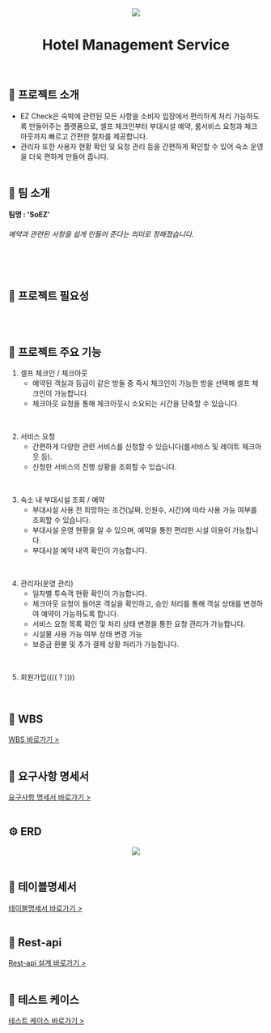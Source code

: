 <div align="center"><img src="(https://github.com/beyond-sw-camp/be05-2nd-SoEZ-EZCheck/assets/112090609/4d720be3-fae5-45fa-a0b4-7cdf1ae32db6"/></div>

<div align="center">
    <h1> Hotel Management Service </h1>
</div>
<br/>

## 📣 프로젝트 소개

   - EZ Check은 숙박에 관련된 모든 사항을 소비자 입장에서 편리하게 처리 가능하도록 만들어주는 플랫폼으로, 셀프 체크인부터 부대시설 예약, 룸서비스 요청과 체크아웃까지 빠르고 간편한 절차를 제공합니다.
   - 관리자 또한 사용자 현황 확인 및 요청 관리 등을 간편하게 확인할 수 있어 숙소 운영을 더욱 편하게 만들어 줍니다.
<br/></br>

## 📣 팀 소개
**팀명  : 'SoEZ'**
###### 예약과 관련된 사항을 쉽게 만들어 준다는 의미로 정해졌습니다.
<br/></br>

## 📣 프로젝트 필요성
<br/></br>

## 📣 프로젝트 주요 기능
1. 셀프 체크인 / 체크아웃
    - 예약된 객실과 등급이 같은 방들 중 즉시 체크인이 가능한 방을 선택해 셀프 체크인이 가능합니다.
    - 체크아웃 요청을 통해 체크아웃시 소요되는 시간을 단축할 수 있습니다.  
<br/>

2. 서비스 요청
    - 간편하게 다양한 관련 서비스를 신청할 수 있습니다(룸서비스 및 레이트 체크아웃 등).
    - 신청한 서비스의 진행 상황을 조회할 수 있습니다.  
<br/>

3. 숙소 내 부대시설 조회 / 예약
    - 부대시설 사용 전 희망하는 조건(날짜, 인원수, 시간)에 따라 사용 가능 여부를 조회할 수 있습니다.
    - 부대시설 운영 현황을 알 수 있으며, 예약을 통한 편리한 시설 이용이 가능합니다.
    - 부대시설 예약 내역 확인이 가능합니다.  
<br/>

4. 관리자(운영 관리)
    - 일자별 투숙객 현황 확인이 가능합니다.
    - 체크아웃 요청이 들어온 객실을 확인하고, 승인 처리를 통해 객실 상태를 변경하여 예약이 가능하도록 합니다.
    - 서비스 요청 목록 확인 및 처리 상태 변경을 통한 요청 관리가 가능합니다.
    - 시설물 사용 가능 여부 상태 변경 가능
    - 보증금 환불 및 추가 결제 상황 처리가 가능합니다.  
<br/>

5. 회원가입((((  ?  ))))  
<br/>

## 📅 WBS
[WBS 바로가기 >](https://docs.google.com/spreadsheets/d/1wkCAW3SN-maeXB0BXnZn7svSK6Sjo7YLFL-78kbF_vw/edit#gid=1531810588)  
<br/>

## 📝 요구사항 명세서
[요구사항 명세서 바로가기 >](https://docs.google.com/spreadsheets/d/1wkCAW3SN-maeXB0BXnZn7svSK6Sjo7YLFL-78kbF_vw/edit#gid=1162915854)  
<br/>

## ⚙ ERD
<div align="center"><img src="C:\Users\Playdata\Desktop\2nd ERD.png"/></div>  
<br/>

## 📝 테이블명세서
[테이블명세서 바로가기 >](https://docs.google.com/spreadsheets/d/1wkCAW3SN-maeXB0BXnZn7svSK6Sjo7YLFL-78kbF_vw/edit#gid=2132224808)  
<br/>

## 📝 Rest-api
[Rest-api 설계 바로가기 >](https://docs.google.com/spreadsheets/d/1wkCAW3SN-maeXB0BXnZn7svSK6Sjo7YLFL-78kbF_vw/edit#gid=427773154)  
<br/>

## 📝 테스트 케이스
[테스트 케이스 바로가기 >](https://docs.google.com/spreadsheets/d/1wkCAW3SN-maeXB0BXnZn7svSK6Sjo7YLFL-78kbF_vw/edit#gid=427773154)  
<br/>

